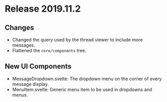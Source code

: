 # Release 2019.11.2

## Changes

* Changed the query used by the thread viewer to include more messages.
* Flattened the `core/components` tree.

## New UI Components

* MessageDropdown.svelte: The dropdown menu on the corner of every message display.
* MenuItem.svelte: Generic menu item to be used in dropdowns and menus.